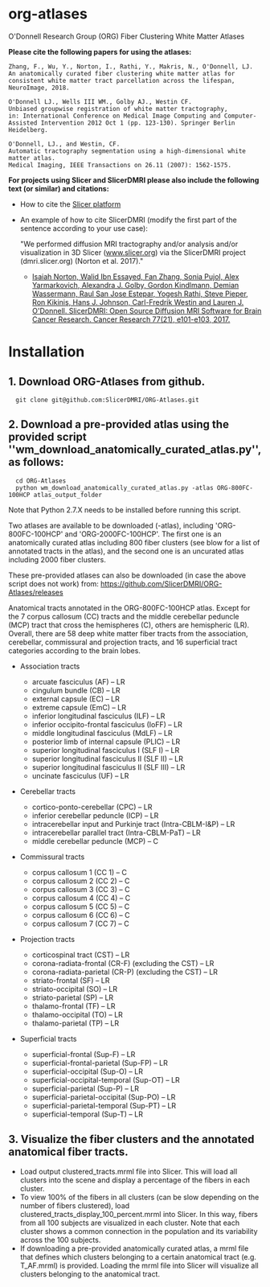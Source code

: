 # org-atlases
O'Donnell Research Group (ORG) Fiber Clustering White Matter Atlases

**Please cite the following papers for using the atlases:**

    Zhang, F., Wu, Y., Norton, I., Rathi, Y., Makris, N., O'Donnell, LJ. 
    An anatomically curated fiber clustering white matter atlas for consistent white matter tract parcellation across the lifespan, 
    NeuroImage, 2018.
    
    O'Donnell LJ., Wells III WM., Golby AJ., Westin CF. 
    Unbiased groupwise registration of white matter tractography, 
    in: International Conference on Medical Image Computing and Computer-Assisted Intervention 2012 Oct 1 (pp. 123-130). Springer Berlin Heidelberg.
    
    O'Donnell, LJ., and Westin, CF. 
    Automatic tractography segmentation using a high-dimensional white matter atlas. 
    Medical Imaging, IEEE Transactions on 26.11 (2007): 1562-1575.

**For projects using Slicer and SlicerDMRI please also include the following text (or similar) and citations:**

* How to cite the [Slicer platform](http://wiki.slicer.org/slicerWiki/index.php/CitingSlicer)
* An example of how to cite SlicerDMRI (modify the first part of the sentence according to your use case):

    "We performed diffusion MRI tractography and/or analysis and/or visualization in 3D Slicer (www.slicer.org) via the SlicerDMRI project (dmri.slicer.org) (Norton et al. 2017)."
    
    - [Isaiah Norton, Walid Ibn Essayed, Fan Zhang, Sonia Pujol, Alex Yarmarkovich, Alexandra J. Golby, Gordon Kindlmann, Demian Wassermann, Raul San Jose Estepar, Yogesh Rathi, Steve Pieper, Ron Kikinis, Hans J. Johnson, Carl-Fredrik Westin and Lauren J. O'Donnell. SlicerDMRI: Open Source Diffusion MRI Software for Brain Cancer Research. Cancer Research 77(21), e101-e103, 2017.](http://cancerres.aacrjournals.org/content/77/21/e101)


# Installation
## 1. Download ORG-Atlases from github. 

      git clone git@github.com:SlicerDMRI/ORG-Atlases.git

## 2. Download a pre-provided atlas using the provided script ''wm_download_anatomically_curated_atlas.py'', as follows:

      cd ORG-Atlases
      python wm_download_anatomically_curated_atlas.py -atlas ORG-800FC-100HCP atlas_output_folder

Note that Python 2.7.X needs to be installed before running this script.

Two atlases are available to be downloaded (-atlas), including 'ORG-800FC-100HCP' and 'ORG-2000FC-100HCP'. The first one is an anatomically curated atlas including 800 fiber clusters (see blow for a list of annotated tracts in the atlas), and the second one is an uncurated atlas including 2000 fiber clusters.

These pre-provided atlases can also be downloaded (in case the above script does not work) from: https://github.com/SlicerDMRI/ORG-Atlases/releases

Anatomical tracts annotated in the ORG-800FC-100HCP atlas. Except for the 7 corpus callosum (CC) tracts and the middle cerebellar peduncle (MCP) tract that cross the hemispheres (C), others are hemispheric (LR). Overall, there are 58 deep white matter fiber tracts from the association, cerebellar, commissural and projection tracts, and 16 superficial tract categories according to the brain lobes.

* Association tracts
    * arcuate fasciculus (AF) – LR
    * cingulum bundle (CB) – LR
    * external capsule (EC) – LR
    * extreme capsule (EmC) – LR
    * inferior longitudinal fasciculus (ILF) – LR
    * inferior occipito-frontal fasciculus (IoFF) – LR
    * middle longitudinal fasciculus (MdLF) – LR
    * posterior limb of internal capsule (PLIC) – LR
    * superior longitudinal fasciculus I (SLF I) – LR
    * superior longitudinal fasciculus II (SLF II) – LR
    * superior longitudinal fasciculus II (SLF III) – LR
    * uncinate fasciculus (UF) – LR

* Cerebellar tracts
    * cortico-ponto-cerebellar (CPC) – LR
    * inferior cerebellar peduncle (ICP) – LR
    * intracerebellar input and Purkinje tract (Intra-CBLM-I&P) – LR 
    * intracerebellar parallel tract (Intra-CBLM-PaT) – LR
    * middle cerebellar peduncle (MCP) – C

* Commissural tracts
    * corpus callosum 1 (CC 1) – C
    * corpus callosum 2 (CC 2) – C
    * corpus callosum 3 (CC 3) – C
    * corpus callosum 4 (CC 4) – C
    * corpus callosum 5 (CC 5) – C
    * corpus callosum 6 (CC 6) – C
    * corpus callosum 7 (CC 7) – C

* Projection tracts
    * corticospinal tract (CST) – LR
    * corona-radiata-frontal (CR-F) (excluding the CST) – LR 
    * corona-radiata-parietal (CR-P) (excluding the CST) – LR 
    * striato-frontal (SF) – LR
    * striato-occipital (SO) – LR
    * striato-parietal (SP) – LR
    * thalamo-frontal (TF) – LR
    * thalamo-occipital (TO) – LR
    * thalamo-parietal (TP) – LR

* Superficial tracts 
    * superficial-frontal (Sup-F) – LR
    * superficial-frontal-parietal (Sup-FP) – LR
    * superficial-occipital (Sup-O) – LR
    * superficial-occipital-temporal (Sup-OT) – LR
    * superficial-parietal (Sup-P) – LR
    * superficial-parietal-occipital (Sup-PO) – LR 
    * superficial-parietal-temporal (Sup-PT) – LR
    * superficial-temporal (Sup-T) – LR

## 3. Visualize the fiber clusters and the annotated anatomical fiber tracts. 

* Load output clustered_tracts.mrml file into Slicer. This will load all clusters into the scene and display a percentage of the fibers in each cluster.
* To view 100% of the fibers in all clusters (can be slow depending on the number of fibers clustered), load clustered_tracts_display_100_percent.mrml into Slicer. In this way, fibers from all 100 subjects are visualized in each cluster. Note that each cluster shows a common connection in the population and its variability across the 100 subjects.
* If downloading a pre-provided anatomically curated atlas, a mrml file that defines which clusters belonging to a certain anatomical tract (e.g. T_AF.mrml) is provided. Loading the mrml file into Slicer will visualize all clusters belonging to the anatomical tract.
